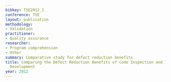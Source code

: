 ```yaml
---
bibkey: TSE2012_1
conference: TSE
layout: publication
methodology:
- Validation
practitioner:
- Quality assurance
researcher:
- Program comprehension
- Other
summary: Comparative study for defect reduction benefits
title: Comparing the Defect Reduction Benefits of Code Inspection and Test-Driven
  Development
year: 2012
---
```

